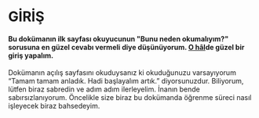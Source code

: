 # GİRİŞ

#### Bu dokümanın ilk sayfası okuyucunun "Bunu neden okumalıyım?" sorusuna en güzel cevabı vermeli diye düşünüyorum. [O hâl](https://www.nasilyazilir.org/o-halde-nasil-yazilir.html)de güzel bir giriş yapalım.

Dokümanın açılış sayfasını okuduysanız ki okuduğunuzu varsayıyorum “Tamam tamam anladık. Hadi başlayalım artık.” diyorsunuzdur. Biliyorum, lütfen biraz sabredin ve adım adım ilerleyelim. İnanın bende sabırsızlanıyorum. Öncelikle size biraz bu dokümanda öğrenme süreci nasıl işleyecek biraz bahsedeyim.

